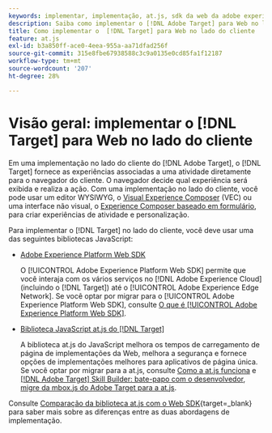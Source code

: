 ```yaml
---
keywords: implementar, implementação, at.js, sdk da web da adobe experience platform, sdk da web da aep
description: Saiba como implementar o [!DNL Adobe Target] para Web no lado do cliente usando o [!DNL Adobe Experience Platform Web SDK] (AEP Web SDK) ou a biblioteca de JavaScript at.js.
title: Como implementar o  [!DNL Target] para Web no lado do cliente
feature: at.js
exl-id: b3a850ff-ace0-4eea-955a-aa71dfad256f
source-git-commit: 315e8fbe67938588c3c9a0135e0cd85fa1f12187
workflow-type: tm+mt
source-wordcount: '207'
ht-degree: 28%

---
```


# Visão geral: implementar o [!DNL Target] para Web no lado do cliente

Em uma implementação no lado do cliente do [!DNL Adobe Target], o [!DNL Target] fornece as experiências associadas a uma atividade diretamente para o navegador do cliente. O navegador decide qual experiência será exibida e realiza a ação. Com uma implementação no lado do cliente, você pode usar um editor WYSIWYG, o [Visual Experience Composer](https://experienceleague.adobe.com/docs/target/using/experiences/vec/visual-experience-composer.html?lang=pt-BR) (VEC) ou uma interface não visual, o [Experience Composer baseado em formulário](https://experienceleague.adobe.com/docs/target/using/experiences/form-experience-composer.html?lang=pt-BR), para criar experiências de atividade e personalização.

Para implementar o [!DNL Target] no lado do cliente, você deve usar uma das seguintes bibliotecas JavaScript:

* [Adobe Experience Platform Web SDK](/help/dev/implement/client-side/aep-web-sdk/aep-web-sdk-overview.md)

  O [!UICONTROL Adobe Experience Platform Web SDK] permite que você interaja com os vários serviços no [!DNL Adobe Experience Cloud] (incluindo o [!DNL Target]) até o [!UICONTROL Adobe Experience Edge Network]. Se você optar por migrar para o [!UICONTROL Adobe Experience Platform Web SDK], consulte [O que é [!UICONTROL Adobe Experience Platform Web SDK]](/help/dev/implement/client-side/aep-web-sdk/aep-web-sdk-overview.md).

* [Biblioteca JavaScript at.js do [!DNL Target]](/help/dev/implement/client-side/atjs/how-atjs-works/overview.md)

  A biblioteca at.js do JavaScript melhora os tempos de carregamento de página de implementações da Web, melhora a segurança e fornece opções de implementações melhores para aplicativos de página única. Se você optar por migrar para a at.js, consulte [Como a at.js funciona](/help/dev/implement/client-side/atjs/how-atjs-works/overview.md) e [[!DNL Adobe Target] Skill Builder: bate-papo com o desenvolvedor, migre da mbox.js do Adobe Target para a at.js](https://seminars.adobeconnect.com/ptdo6mfo6qn6/?proto=true).


Consulte [Comparação da biblioteca at.js com o Web SDK](https://experienceleague.adobe.com/pt-br/docs/experience-platform/web-sdk/personalization/adobe-target/web-sdk-atjs-comparison){target=_blank} para saber mais sobre as diferenças entre as duas abordagens de implementação.